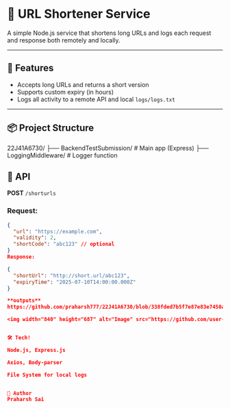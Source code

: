 # 🔗 URL Shortener Service

A simple Node.js service that shortens long URLs and logs each request and response both remotely and locally.

---

## 🚀 Features

- Accepts long URLs and returns a short version
- Supports custom expiry (in hours)
- Logs all activity to a remote API and local `logs/logs.txt`

---

## 📦 Project Structure

22J41A6730/
├── BackendTestSubmission/ # Main app (Express)
├── LoggingMiddleware/ # Logger function


## 📡 API

**POST** `/shorturls`

### Request:

```json
{
  "url": "https://example.com",
  "validity": 2,
  "shortCode": "abc123" // optional
}
Response:

{
  "shortUrl": "http://short.url/abc123",
  "expiryTime": "2025-07-10T14:00:00.000Z"
}

**outputs**
https://github.com/praharsh777/22J41A6730/blob/338fded7b5f7e87e83e7450a7e633ba9accbdb46/output1.png

<img width="840" height="687" alt="Image" src="https://github.com/user-attachments/assets/baa80861-5344-49cd-aaaa-a6159caf5fe5" />


🛠 Tech!

Node.js, Express.js

Axios, Body-parser

File System for local logs


👤 Author
Praharsh Sai

